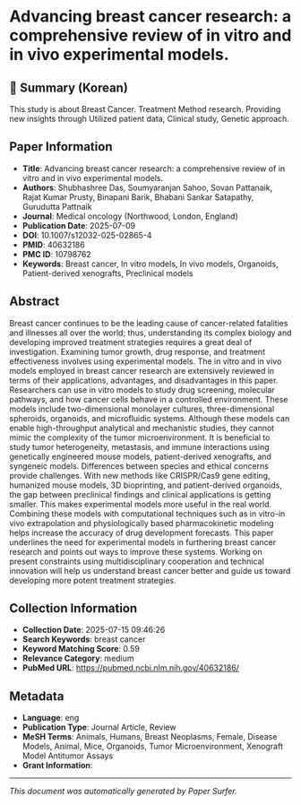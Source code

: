 # Advancing breast cancer research: a comprehensive review of in vitro and in vivo experimental models.

## 📝 Summary (Korean)
This study is about Breast Cancer. Treatment Method research. Providing new insights through Utilized patient data, Clinical study, Genetic approach.

## Paper Information
- **Title**: Advancing breast cancer research: a comprehensive review of in vitro and in vivo experimental models.
- **Authors**: Shubhashree Das, Soumyaranjan Sahoo, Sovan Pattanaik, Rajat Kumar Prusty, Binapani Barik, Bhabani Sankar Satapathy, Gurudutta Pattnaik
- **Journal**: Medical oncology (Northwood, London, England)
- **Publication Date**: 2025-07-09
- **DOI**: 10.1007/s12032-025-02865-4
- **PMID**: 40632186
- **PMC ID**: 10798762
- **Keywords**: Breast cancer, In vitro models, In vivo models, Organoids, Patient-derived xenografts, Preclinical models

## Abstract
Breast cancer continues to be the leading cause of cancer-related fatalities and illnesses all over the world; thus, understanding its complex biology and developing improved treatment strategies requires a great deal of investigation. Examining tumor growth, drug response, and treatment effectiveness involves using experimental models. The in vitro and in vivo models employed in breast cancer research are extensively reviewed in terms of their applications, advantages, and disadvantages in this paper. Researchers can use in vitro models to study drug screening, molecular pathways, and how cancer cells behave in a controlled environment. These models include two-dimensional monolayer cultures, three-dimensional spheroids, organoids, and microfluidic systems. Although these models can enable high-throughput analytical and mechanistic studies, they cannot mimic the complexity of the tumor microenvironment. It is beneficial to study tumor heterogeneity, metastasis, and immune interactions using genetically engineered mouse models, patient-derived xenografts, and syngeneic models. Differences between species and ethical concerns provide challenges. With new methods like CRISPR/Cas9 gene editing, humanized mouse models, 3D bioprinting, and patient-derived organoids, the gap between preclinical findings and clinical applications is getting smaller. This makes experimental models more useful in the real world. Combining these models with computational techniques such as in vitro-in vivo extrapolation and physiologically based pharmacokinetic modeling helps increase the accuracy of drug development forecasts. This paper underlines the need for experimental models in furthering breast cancer research and points out ways to improve these systems. Working on present constraints using multidisciplinary cooperation and technical innovation will help us understand breast cancer better and guide us toward developing more potent treatment strategies.

## Collection Information
- **Collection Date**: 2025-07-15 09:46:26
- **Search Keywords**: breast cancer
- **Keyword Matching Score**: 0.59
- **Relevance Category**: medium
- **PubMed URL**: https://pubmed.ncbi.nlm.nih.gov/40632186/

## Metadata
- **Language**: eng
- **Publication Type**: Journal Article, Review
- **MeSH Terms**: Animals, Humans, Breast Neoplasms, Female, Disease Models, Animal, Mice, Organoids, Tumor Microenvironment, Xenograft Model Antitumor Assays
- **Grant Information**: 

---
*This document was automatically generated by Paper Surfer.*
